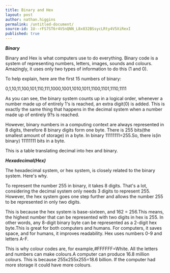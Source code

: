 ```yaml
---
title: Binary and Hex
layout: post
author: nathan.higgins
permalink: /untitled-document/
source-id: 1U--rFS7ST6r4VSnQNN_L8x832BSsycLRty4V5XiRexI
published: true
---
```

**_Binary_**

Binary and Hex is what computers use to do everything. Binary code is a system of representing numbers, letters, images, sounds and colours. Amazingly, it uses only two types of information to do this (1 and 0). 

To help explain, here are the  first 15 numbers of binary:

0,1,10,11,100,101,110,111,1000,1001,1010,1011,1100,1101,1110,1111

As you can see, the binary system counts up in a logical order, whenever a number made up of entirely 1's is reached, an extra digit(0) is added. This is exactly the same thing that happens in the decimal system when a number made up of entirely 9?s is reached.

However, binary numbers in a computing context are always represented in 8 digits, therefore 8 binary digits form one byte. There is 255 bits(the smallest amount of storage) in a byte. In binary 11111111=255.So, there is(in binary) 11111111 bits in a byte.

This is a table translating decimal                                                                                                       into hex and binary.                                 

**_Hexadecimal(Hex)_**

The hexadecimal system, or hex system, is closely related to the binary system. Here's why.

To represent the number 255 in binary, it takes 8 digits. That's a lot, considering the decimal system only needs 3 digits to represent 255. However, the hex system goes one step further and allows the number 255 to be represented in only two digits.

This is because the hex system is base-sixteen, and 162 = 256.This means, the highest number that can be represented with two digits in hex is 255. In other words, any 8-digit binary byte can be represented as a 2-digit hex byte.This is great for both computers and humans. For computers, it saves space, and for humans, it improves readability. Hex uses numbers 0-9 and letters A-F.

 This is why colour codes are, for example,#FFFFFF=White. All the letters and numbers can make colours.A computer can produce 16.8 million colours. This is because 255x255x255=18.6 billion. If the computer had more storage it could have more colours. 

